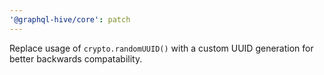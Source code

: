 ```yaml
---
'@graphql-hive/core': patch
---
```


Replace usage of `crypto.randomUUID()` with a custom UUID generation for better backwards
compatability.
